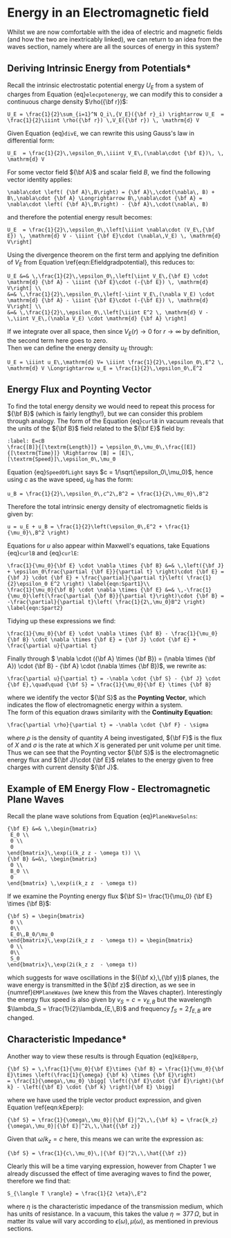 # Energy in an Electromagnetic field
Whilst we are now comfortable with the idea of electric and magnetic fields (and how the two are inextricably linked), we can return 
to an idea from the waves section, namely where are all the sources of energy in this system? 

## Deriving Intrinsic Energy from Potentials*
Recall the intrinsic electrostatic potential energy $U_E$ from a system of charges from Equation {eq}`elecpotenergy`, we can 
modify this to consider a continuous charge density $\rho({\bf r})$:
```{math}
U_E = \frac{1}{2}\sum_{i=1}^N Q_i\,{V_E}({\bf r}_i) \rightarrow U_E  = \frac{1}{2}\iiint \rho({\bf r}) \,V_E({\bf r}) \, \mathrm{d} V 
```
Given Equation {eq}`divE`, we can rewrite this using Gauss's law in differential form:
```{math}
U_E  = \frac{1}{2}\,\epsilon_0\,\iiint V_E\,(\nabla\cdot {\bf E})\, \, \mathrm{d} V 
```
For some vector field ${\bf A}$ and scalar field $B$, we find the following vector identity applies:
```{math}
\nabla\cdot \left( {\bf A}\,B\right) = {\bf A}\,\cdot(\nabla\, B) + B\,\nabla\cdot {\bf A} \Longrightarrow B\,\nabla\cdot {\bf A} = 
\nabla\cdot \left( {\bf A}\,B\right) - {\bf A}\,\cdot(\nabla\, B)
``` 
and therefore the potential energy result becomes:
```{math}
U_E  = \frac{1}{2}\,\epsilon_0\,\left[\iiint \nabla\cdot (V_E\,{\bf E}) \, \mathrm{d} V - \iiint {\bf E}\cdot (\nabla\,V_E) \, \mathrm{d} V\right]
```
Using the divergence theorem on the first term and applying tne definition of $V_E$ from Equation \ref{eqn:Efieldgradpotential}, this reduces to:
```{math}
U_E &=& \,\frac{1}{2}\,\epsilon_0\,\left[\iint V_E\,{\bf E} \cdot \mathrm{d} {\bf A} - \iiint {\bf E}\cdot (-{\bf E}) \, \mathrm{d} V\right] \\
&=& \,\frac{1}{2}\,\epsilon_0\,\left[-\iint V_E\,(\nabla V_E) \cdot \mathrm{d} {\bf A} - \iiint {\bf E}\cdot (-{\bf E}) \, \mathrm{d} V\right] \\
&=& \,\frac{1}{2}\,\epsilon_0\,\left[\iiint E^2 \, \mathrm{d} V -\,\iint V_E\,(\nabla V_E) \cdot \mathrm{d} {\bf A} \right]
```
If we integrate over all space, then since $V_E(r) \rightarrow 0$ for $r \rightarrow \infty$ by definition, the second term here goes to zero.  
Then we can define the energy density $u_E$ through:
```{math}
U_E = \iiint u_E\,\mathrm{d} V= \iiint \frac{1}{2}\,\epsilon_0\,E^2 \, \mathrm{d} V \Longrightarrow u_E = \frac{1}{2}\,\epsilon_0\,E^2 
```

## Energy Flux and Poynting Vector
To find the total energy density we would need to repeat this process for ${\bf B}$ (which is fairly lengthy!), but we can consider this problem 
through analogy.  The form of the Equation {eq}`curlB` in vacuum reveals that the units of the ${\bf B}$ field related to the ${\bf E}$ field by:
```{math}
:label: E=cB
\frac{[B]}{[\textrm{Length}]} = \epsilon_0\,\mu_0\,\frac{[E]}{[\textrm{Time}]} \Rightarrow [B] = [E]\,[\textrm{Speed}]\,\epsilon_0\,\mu_0 
```
Equation {eq}`SpeedOfLight` says $c = 1/\sqrt{\epsilon_0\,\mu_0}$, hence using $c$ as the wave speed, $u_B$ has the form:
```{math}
u_B = \frac{1}{2}\,\epsilon_0\,c^2\,B^2 = \frac{1}{2\,\mu_0}\,B^2
```
Therefore the total intrinsic energy density of electromagnetic fields is given by:
```{math}
u = u_E + u_B = \frac{1}{2}\left(\epsilon_0\,E^2 + \frac{1}{\mu_0}\,B^2 \right)
```
Equations for $u$ also appear within Maxwell's equations, take Equations {eq}`curlB` and {eq}`curlE`:
```{math}
\frac{1}{\mu_0}{\bf E} \cdot \nabla \times {\bf B} &=& \,\left({\bf J} + \epsilon_0\frac{\partial {\bf E}}{\partial t} \right)\cdot {\bf E} = 
{\bf J} \cdot {\bf E} + \frac{\partial}{\partial t}\left( \frac{1}{2}\epsilon_0 E^2 \right) \label{eqn:Spart1}\\
\frac{1}{\mu_0}{\bf B} \cdot \nabla \times {\bf E} &=& \,-\frac{1}{\mu_0}\left(\frac{\partial {\bf B}}{\partial t}\right)\cdot {\bf B} = 
-\frac{\partial}{\partial t}\left( \frac{1}{2\,\mu_0}B^2 \right) \label{eqn:Spart2}
```
Tidying up these expressions we find:
```{math}
\frac{1}{\mu_0}{\bf E} \cdot \nabla \times {\bf B} - \frac{1}{\mu_0}{\bf B} \cdot \nabla \times {\bf E} = {\bf J} \cdot {\bf E} + \frac{\partial u}{\partial t}
```
Finally through $ \nabla \cdot ({\bf A} \times {\bf B}) = (\nabla \times {\bf A}) \cdot {\bf B} - {\bf A} \cdot (\nabla \times {\bf B})$, we rewrite as:
```{math}
\frac{\partial u}{\partial t} = -\nabla \cdot {\bf S} - {\bf J} \cdot {\bf E},\quad\quad {\bf S} = \frac{1}{\mu_0}{\bf E} \times {\bf B}
```
where we identify the vector ${\bf S}$ as the <b>Poynting Vector</b>, which indicates the flow of electromagnetic energy within a system.  
The form of this equation draws similarity with the <b> Continuity Equation:</b>
```{math}
\frac{\partial \rho}{\partial t} = -\nabla \cdot {\bf F} - \sigma
```
where $\rho$ is the density of quantity $A$ being investigated, ${\bf F}$ is the flux of $X$ and $\sigma$ is the rate at which $X$ is 
generated per unit volume per unit time.  Thus we can see that the Poynting vector ${\bf S}$ is the electromagnetic energy flux and 
${\bf J}\cdot {\bf E}$ relates to the energy given to free charges with current density ${\bf J}$.

## Example of EM Energy Flow - Electromagnetic Plane Waves
Recall the plane wave solutions from Equation {eq}`PlaneWaveSolns`:
```{math}
{\bf E} &=& \,\begin{bmatrix}
 E_0 \\
 0 \\
 0 
\end{bmatrix}\,\exp(i(k_z z - \omega t)) \\
{\bf B} &=&\, \begin{bmatrix}
 0 \\
 B_0 \\
 0
\end{bmatrix} \,\exp(i(k_z z  - \omega t)) 
```
If we examine the Poynting energy flux ${\bf S}= \frac{1}{\mu_0} {\bf E} \times {\bf B}$:
```{math}
{\bf S} = \begin{bmatrix}
 0 \\
 0\\
 E_0\,B_0/\mu_0
\end{bmatrix}\,\exp(2i(k_z z  - \omega t)) = \begin{bmatrix}
 0 \\
 0\\
 S_0
\end{bmatrix}\,\exp(2i(k_z z  - \omega t))
```
which suggests for wave oscillations in the $({\bf x},\,{\bf y})$ planes, the wave energy is transmitted in the ${\bf z}$ direction, 
as we see in {numref}`EMPlaneWaves` (we knew this from the Waves chapter).  Interestingly the energy flux speed is also given by 
$v_S = c = v_{E,\,B}$ but the wavelength $\lambda_S = \frac{1}{2}\lambda_{E,\,B}$ and frequency $f_S = 2\,f_{E,\,B}$ are changed.


## Characteristic Impedance*
Another way to view these results is through Equation {eq}`kEBperp`, 
```{math}
{\bf S} = \,\frac{1}{\mu_0}{\bf E}\times {\bf B} = \frac{1}{\mu_0}{\bf E}\times \left(\frac{1}{\omega} {\bf k} \times {\bf E}\right) 
= \frac{1}{\omega\,\mu_0} \bigg[ \left({\bf E}\cdot {\bf E}\right){\bf k} - \left({\bf E} \cdot {\bf k} \right){\bf E} \bigg]
```
where we have used the triple vector product expression, and given Equation \ref{eqn:kEperp}:
```{math}
{\bf S} = \frac{1}{\omega\,\mu_0}|{\bf E}|^2\,\,{\bf k} = \frac{k_z}{\omega\,\mu_0}|{\bf E}|^2\,\,\hat{{\bf z}}
```
Given that $\omega / k_z = c$ here, this means we can write the expression as:
```{math}
{\bf S} = \frac{1}{c\,\mu_0}\,|{\bf E}|^2\,\,\hat{{\bf z}}
```
Clearly this will be a time varying expression, however from Chapter 1 we already discussed the effect of time averaging waves to find 
the power, therefore we find that:
```{math}
S_{\langle T \rangle} = \frac{1}{2 \eta}\,E^2
```
where $\eta$ is the characteristic impedance of the transmission medium, which has units of resistance. In a vacuum, this takes the value 
$\eta \simeq 377\, \Omega$, but in matter its value will vary according to $\epsilon(\omega),\,\mu(\omega)$, as mentioned in previous sections.

